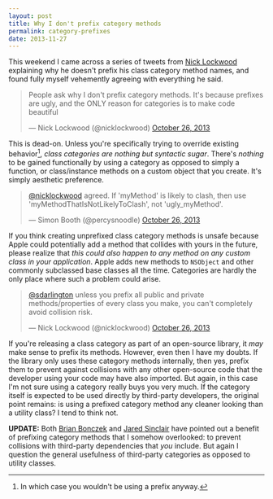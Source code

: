```yaml
---
layout: post
title: Why I don't prefix category methods
permalink: category-prefixes
date: 2013-11-27
---
```


This weekend I came across a series of tweets from [Nick Lockwood](https://twitter.com/nicklockwood) explaining why he doesn't prefix his class category method names, and found fully myself vehemently agreeing with everything he said. 

<blockquote class="twitter-tweet"><p>People ask why I don't prefix category methods. It's because prefixes are ugly, and the ONLY reason for categories is to make code beautiful</p>&mdash; Nick Lockwood (@nicklockwood) <a href="https://twitter.com/nicklockwood/statuses/394043609957552128">October 26, 2013</a></blockquote>
<script src="http://platform.twitter.com/widgets.js" charset="utf-8">&nbsp;</script>

This is dead-on. Unless you're specifically trying to override existing behavior[^1], *class categories are nothing but syntactic sugar*. There's *nothing* to be gained functionally by using a category as opposed to simply a function, or class/instance methods on a custom object that you create. It's simply aesthetic preference.

<blockquote class="twitter-tweet"><p><a href="https://twitter.com/nicklockwood">@nicklockwood</a> agreed. If &#39;myMethod&#39; is likely to clash, then use &#39;myMethodThatIsNotLikelyToClash&#39;, not &#39;ugly_myMethod&#39;.</p>&mdash; Simon Booth (@percysnoodle) <a href="https://twitter.com/percysnoodle/statuses/394051242370293760">October 26, 2013</a></blockquote>
<script src="http://platform.twitter.com/widgets.js" charset="utf-8">&nbsp;</script>

If you think creating unprefixed class category methods is unsafe because Apple could potentially add a method that collides with yours in the future, please realize that *this could also happen to any method on any custom class in your application*. Apple adds new methods to `NSObject` and other commonly subclassed base classes all the time. Categories are hardly the only place where such a problem could arise.

<blockquote class="twitter-tweet"><p><a href="https://twitter.com/sdarlington">@sdarlington</a> unless you prefix all public and private methods/properties of every class you make, you can&#39;t completely avoid collision risk.</p>&mdash; Nick Lockwood (@nicklockwood) <a href="https://twitter.com/nicklockwood/statuses/394034008411369474">October 26, 2013</a></blockquote>
<script src="http://platform.twitter.com/widgets.js" charset="utf-8">&nbsp;</script>

If you're releasing a class category as part of an open-source library, it *may* make sense to prefix its methods. However, even then I have my doubts. If the library only uses these category methods internally, then yes, prefix them to prevent against collisions with any other open-source code that the developer using your code may have also imported. But again, in this case I'm not sure using a category really buys you very much. If the category itself is expected to be used directly by third-party developers, the original point remains: is using a prefixed category method any cleaner looking than a utility class? I tend to think not.

**UPDATE:** Both [Brian Bonczek](https://twitter.com/itsbonczek) and [Jared Sinclair](https://twitter.com/jaredsinclair) have pointed out a benefit of prefixing category methods that I somehow overlooked: to prevent collisions with third-party dependencies that *you* include. But again I question the general usefulness of third-party categories as opposed to utility classes.

[^1]: In which case you wouldn't be using a prefix anyway.